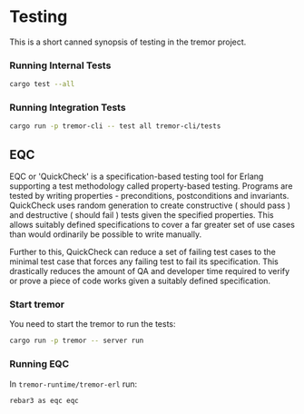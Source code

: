 # Testing

This is a short canned synopsis of testing in the tremor project.

### Running Internal Tests

```bash
cargo test --all
```

### Running Integration Tests

```bash
cargo run -p tremor-cli -- test all tremor-cli/tests
```

## EQC

EQC or 'QuickCheck' is a specification-based testing tool for Erlang supporting a test methodology called property-based testing. Programs are tested by writing properties - preconditions, postconditions and invariants. QuickCheck uses random generation to create constructive ( should pass ) and destructive ( should fail ) tests given the specified properties. This allows suitably defined specifications to cover a far greater set of use cases than would ordinarily be possible to write manually.

Further to this, QuickCheck can reduce a set of failing test cases to the minimal test case that forces any failing test to fail its specification. This drastically reduces the amount of QA and developer time required to verify or prove a piece of code works given a suitably defined specification.

### Start tremor

You need to start the tremor to run the tests:

```bash
cargo run -p tremor -- server run
```

### Running EQC

In `tremor-runtime/tremor-erl` run:

```bash
rebar3 as eqc eqc
```
